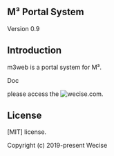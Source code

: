 ## M³ Portal System  

Version 0.9

## Introduction
m3web is a portal system for M³.

Doc

please access the ![wecise.com](http://wecise.com).


## License

[MIT]
license.

Copyright (c) 2019-present Wecise
